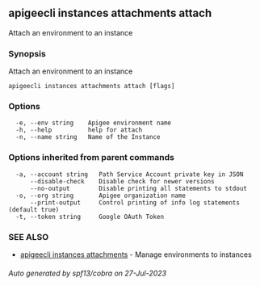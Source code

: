 ## apigeecli instances attachments attach

Attach an environment to an instance

### Synopsis

Attach an environment to an instance

```
apigeecli instances attachments attach [flags]
```

### Options

```
  -e, --env string    Apigee environment name
  -h, --help          help for attach
  -n, --name string   Name of the Instance
```

### Options inherited from parent commands

```
  -a, --account string   Path Service Account private key in JSON
      --disable-check    Disable check for newer versions
      --no-output        Disable printing all statements to stdout
  -o, --org string       Apigee organization name
      --print-output     Control printing of info log statements (default true)
  -t, --token string     Google OAuth Token
```

### SEE ALSO

* [apigeecli instances attachments](apigeecli_instances_attachments.md)	 - Manage environments to instances

###### Auto generated by spf13/cobra on 27-Jul-2023

